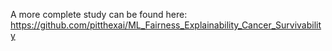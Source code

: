 A more complete study can be found here: https://github.com/pitthexai/ML_Fairness_Explainability_Cancer_Survivability

